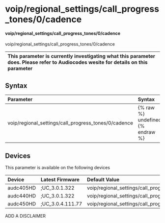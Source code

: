 ﻿---
description: voip/regional_settings/call_progress_tones/0/cadence
search: false
---

# voip/regional_settings/call_progress_tones/0/cadence

#### voip/regional_settings/call_progress_tones/0/cadence

voip/regional_settings/call_progress_tones/0/cadence


| This parameter is currently investigating what this parameter does. Please refer to Audiocodes wesite for details on this parameter | 
| :--- |

## Syntax
| Parameter | Syntax |
| :--- | :--- |
|voip/regional_settings/call_progress_tones/0/cadence | {% raw %} undefined {% endraw %}|

## Devices
This parameter is available on the following devices

| Device | Latest Firmware | Default Value |
|:---|:---|:---|
| audc405HD | ;UC_3.0.1.322 | voip/regional_settings/call_progress_tones/0/cadence=0 
| audc440HD | ;UC_3.0.1.322 | voip/regional_settings/call_progress_tones/0/cadence=0 
| audc450HD | ;UC_3.0.4.111.77 | voip/regional_settings/call_progress_tones/0/cadence=0 

ADD A DISCLAIMER
